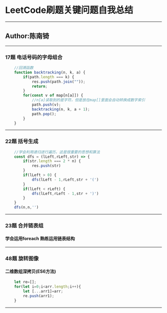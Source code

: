 # LeetCode刷题关键问题自我总结
---
## Author:陈南锜
---
### 17题 电话号码的字母组合
```js
    //回溯函数
    function backtracking(n, k, a) {
        if(path.length === k) {
            res.push(path.join(""));
            return;
        }
        for(const v of map[n[a]]) {
            //n[a]读取到的是字符，但是放在map[]里面会自动转换成数字索引
            path.push(v);
            backtracking(n, k, a + 1);
            path.pop();
        }
    }
```
---
### 22题 括号生成
```js
    //学会利用递归进行遍历，这是很重要的思想和算法
    const dfs = (lLeft,rLeft,str) => {
        if(str.length === 2 * n) {
            res.push(str)
        }
        if(lLeft > 0) {
            dfs(lLeft - 1,rLeft,str + '(')
        }
        if(lLeft < rLeft) {
            dfs(lLeft,rLeft - 1,str + ')')
        }
    }
    dfs(n,n,'')
```
---
### 23题 合并链表组
#### 学会运用foreach 熟练运用链表结构
---
### 48题 旋转图像
#### 二维数组深拷贝(ES6方法)
```js
    let re=[];
    for(let i=0;i<arr.length;i++){
        let [...arr1]=arr;
        re.push(arr1);
    }
```
---